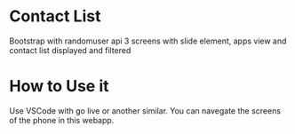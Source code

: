 # Contact List

Bootstrap with randomuser api
3 screens with slide element, apps view and contact list displayed and filtered

# How to Use it

Use VSCode with go live or another similar. You can navegate the screens of the phone in this webapp.
